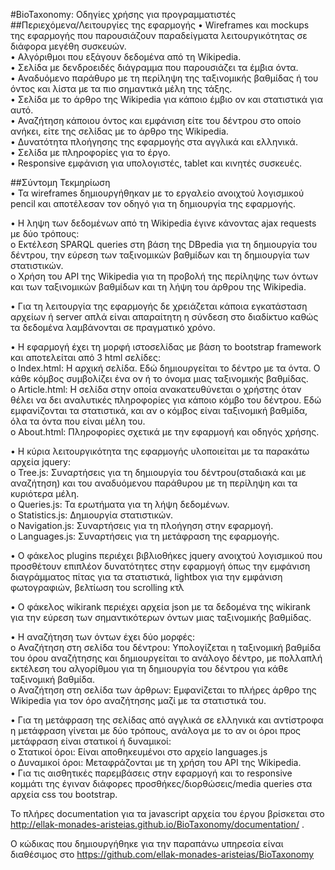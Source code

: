 #BioTaxonomy: Οδηγίες χρήσης για προγραμματιστές  
##Περιεχόμενα/Λειτουργίες της εφαρμογής 
•	Wireframes και mockups της εφαρμογής που παρουσιάζουν παραδείγματα λειτουργικότητας σε διάφορα μεγέθη συσκευών.    
•	Αλγόριθμοι που εξάγουν δεδομένα από τη Wikipedia.    
•	Σελίδα με δενδροειδές διάγραμμα που παρουσιάζει τα έμβια όντα.    
•	Αναδυόμενο παράθυρο με τη περίληψη της ταξινομικής βαθμίδας ή του όντος και λίστα με τα πιο σημαντικά μέλη της τάξης.    
•	Σελίδα με το άρθρο της Wikipedia για κάποιο έμβιο ον και στατιστικά για αυτό.     
•	Αναζήτηση κάποιου όντος και εμφάνιση είτε του δέντρου στο οποίο ανήκει, είτε της σελίδας με το άρθρο της Wikipedia.     
•	Δυνατότητα πλοήγησης της εφαρμογής στα αγγλικά και ελληνικά.     
•	Σελίδα με πληροφορίες για το έργο.     
•	Responsive εμφάνιση για υπολογιστές, tablet και κινητές συσκευές.     

##Σύντομη Τεκμηρίωση  
•	Τα wireframes δημιουργήθηκαν με το εργαλείο ανοιχτού λογισμικού pencil και αποτέλεσαν τον οδηγό για τη δημιουργία της εφαρμογής.   

•	Η ληψη των δεδομένων από τη Wikipedia έγινε κάνοντας ajax requests με δύο τρόπους:  
o	Eκτέλεση SPARQL queries στη βάση της DBpedia για τη δημιουργία του δέντρου, την εύρεση των ταξινομικών βαθμίδων και τη δημιουργία των στατιστικών.   
o	Xρήση του API της Wikipedia για τη προβολή της περίληψης των όντων και των ταξινομικών βαθμίδων και τη λήψη του άρθρου της Wikipedia.   

•	Για τη λειτουργία της εφαρμογής δε χρειάζεται κάποια εγκατάσταση αρχείων ή server απλά είναι απαραίτητη η σύνδεση στο διαδίκτυο καθώς τα δεδομένα λαμβάνονται σε πραγματικό χρόνο.

•	Η εφαρμογή έχει τη μορφή ιστοσελίδας με βάση το bootstrap framework  και αποτελείται από 3 html σελίδες:  
o	Index.html: Η αρχική σελίδα. Εδώ δημιουργείται το δέντρο με τα όντα. Ο κάθε κόμβος συμβολίζει ένα ον ή το όνομα μιας ταξινομικής βαθμίδας.   
o	Article.html: Η σελίδα στην οποία ανακατευθύνεται ο χρήστης όταν θέλει να δει αναλυτικές πληροφορίες για κάποιο κόμβο του δέντρου. Εδώ εμφανίζονται τα στατιστικά, και αν ο κόμβος είναι ταξινομική βαθμίδα, όλα τα όντα που είναι μέλη του.  
o	About.html: Πληροφορίες σχετικά με την εφαρμογή και οδηγός χρήσης.   

•	Η κύρια λειτουργικότητα της εφαρμογής υλοποιείται με τα παρακάτω αρχεία jquery:  
o	Tree.js: Συναρτήσεις για τη δημιουργία του δέντρου(σταδιακά και με αναζήτηση) και του αναδυόμενου παράθυρου με τη περίληψη και τα κυριότερα μέλη.    
o	Queries.js: Τα ερωτήματα για τη λήψη δεδομένων.  
o	Statistics.js: Δημιουργία στατιστικών.    
o	Navigation.js: Συναρτήσεις για τη πλοήγηση στην εφαρμογή.    
o	Languages.js: Συναρτήσεις για τη μετάφραση της εφαρμογής.  

•	Ο φάκελος plugins περιέχει βιβλιοθήκες jquery ανοιχτού λογισμικού που προσθέτουν επιπλέον δυνατότητες στην εφαρμογή όπως την εμφάνιση διαγράμματος πίτας για τα στατιστικά, lightbox για την εμφάνιση φωτογραφιών, βελτίωση του scrolling κτλ  

•	Ο φάκελος wikirank περιέχει αρχεία json με τα δεδομένα της wikirank για την εύρεση των σημαντικότερων όντων μιας ταξινομικής βαθμίδας.     

•	Η αναζήτηση των όντων έχει δύο μορφές:    
o	Αναζήτηση στη σελίδα του δέντρου: Υπολογίζεται η ταξινομική βαθμίδα του όρου αναζήτησης και δημιουργείται το ανάλογο δέντρο, με πολλαπλή εκτέλεση του αλγορίθμου για τη δημιουργία του δέντρου για κάθε ταξινομική βαθμίδα.     
o	Αναζήτηση στη σελίδα των άρθρων: Εμφανίζεται το πλήρες άρθρο της Wikipedia για τον όρο αναζήτησης μαζί με τα στατιστικά του.  

•	Για τη μετάφραση της σελίδας από αγγλικά σε ελληνικά και αντίστροφα η μετάφραση γίνεται με δύο τρόπους, ανάλογα με το αν οι όροι προς μετάφραση είναι στατικοί ή δυναμικοί:    
o	Στατικοί όροι: Είναι αποθηκευμένοι στο αρχείο languages.js    
o	Δυναμικοί όροι: Μεταφράζονται με τη χρήση του API της Wikipedia.    
•	Για τις αισθητικές παρεμβάσεις στην εφαρμογή και το responsive κομμάτι της έγιναν διάφορες προσθήκες/διορθώσεις/media queries στα αρχεία css του bootstrap.     

Το πλήρες documentation για τα javascript αρχεία του έργου βρίσκεται στο http://ellak-monades-aristeias.github.io/BioTaxonomy/documentation/ .

Ο κώδικας που δημιουργήθηκε για την παραπάνω υπηρεσία είναι διαθέσιμος στο https://github.com/ellak-monades-aristeias/BioTaxonomy
